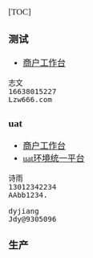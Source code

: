 <span  style="font-family: Simsun,serif; font-size: 17px; ">

[TOC]

### 测试

- [商户工作台](https://mobl-test.chinaums.com/uCode/merWorkbench/index.html#/login)
~~~
志文
16638015227
Lzw666.com
~~~


### uat

- [商户工作台](https://mobl-test.chinaums.com/uCodeUat/merWorkbench/index.html#/login)
- [uat环境统一平台](http://144.131.246.210/login )
~~~
诗雨
13012342234
AAbb1234.

dyjiang
Jdy@9305096
~~~

### 生产

</span>